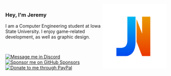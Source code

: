 <img src="Logo.png" alt="Logo" title="Logo" align="right" width="200" height="200" />

### Hey, I'm Jeremy
I am a Computer Engineering student at Iowa State University. I enjoy game-related development, as well as graphic design.

<br>

[![Message me in Discord](https://img.shields.io/static/v1?label=&message=Discord&color=778088&style=for-the-badge&logo=discord&logoColor=ffffff)](https://discordapp.com/users/393939920177070100/ "Message me in Discord")
[![Sponsor me on GitHub Sponsors](https://img.shields.io/static/v1?label=&message=Sponsor&color=778088&style=for-the-badge&logo=github&logoColor=ffffff)](https://github.com/sponsors/jeremynoesen "Sponsor me on GitHub Sponsors")
[![Donate to me through PayPal](https://img.shields.io/static/v1?label=&message=Donate&color=778088&style=for-the-badge&logo=paypal&logoColor=ffffff)](https://paypal.me/jeremynoesen "Donate to me through PayPal")
